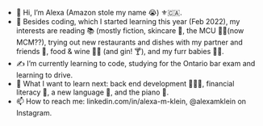 - 👋 Hi, I’m Alexa (Amazon stole my name 😭) ⚜️🇨🇦.
- 👀 Besides coding, which I started learning this year (Feb 2022), my interests are reading 📚 (mostly fiction, skincare 🧴, the MCU 🎥✨(now MCM??), trying out new restaurants and dishes with my partner and friends 🤩, food & wine 🍳🍷  (and gin! 🍸), and my furr babies 🐶🐱.
- ✍️ I’m currently learning to code, studying for the Ontario bar exam and learning to drive.
- 🌱 What I want to learn next: back end development 👩🏻‍💻, financial literacy 💱, a new language 💬, and the piano 🎹.
- 📫 How to reach me: linkedin.com/in/alexa-m-klein, @alexamklein on Instagram.

<!---
alexamklein/alexamklein is a ✨ special ✨ repository because its `README.md` (this file) appears on your GitHub profile.
You can click the Preview link to take a look at your changes.
--->
